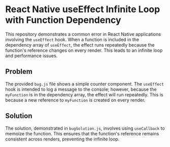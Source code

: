 # React Native useEffect Infinite Loop with Function Dependency

This repository demonstrates a common error in React Native applications involving the `useEffect` hook.  When a function is included in the dependency array of `useEffect`, the effect runs repeatedly because the function's reference changes on every render. This leads to an infinite loop and performance issues.

## Problem

The provided `bug.js` file shows a simple counter component. The `useEffect` hook is intended to log a message to the console; however, because the `myFunction` is in the dependency array, the effect will run repeatedly.  This is because a new reference to `myFunction` is created on every render. 

## Solution

The solution, demonstrated in `bugSolution.js`, involves using `useCallback` to memoize the function. This ensures that the function's reference remains consistent across renders, preventing the infinite loop.